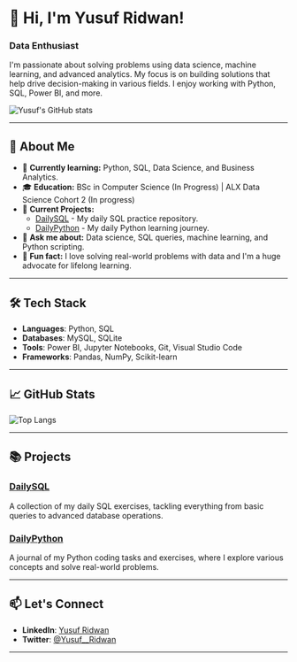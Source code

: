 # 👋 Hi, I'm Yusuf Ridwan!

### Data Enthusiast 

I'm passionate about solving problems using data science, machine learning, and advanced analytics. My focus is on building solutions that help drive decision-making in various fields. I enjoy working with Python, SQL, Power BI, and more.

![Yusuf's GitHub stats](https://github-readme-stats.vercel.app/api?username=GentRoyal&show_icons=true&theme=radical)

---

## 🚀 About Me

- 🌱 **Currently learning:** Python, SQL, Data Science, and Business Analytics.
- 🎓 **Education:** BSc in Computer Science (In Progress) | ALX Data Science Cohort 2 (In progress)
- 🔭 **Current Projects:**
  - [DailySQL](https://github.com/GentRoyal/DailySQL) - My daily SQL practice repository.
  - [DailyPython](https://github.com/GentRoyal/DailyPython) - My daily Python learning journey.
- 💬 **Ask me about:** Data science, SQL queries, machine learning, and Python scripting.
- 🤔 **Fun fact:** I love solving real-world problems with data and I'm a huge advocate for lifelong learning.

---

## 🛠 Tech Stack

- **Languages**: Python, SQL
- **Databases**: MySQL, SQLite
- **Tools**: Power BI, Jupyter Notebooks, Git, Visual Studio Code
- **Frameworks**: Pandas, NumPy, Scikit-learn

---

## 📈 GitHub Stats

![Top Langs](https://github-readme-stats.vercel.app/api/top-langs/?username=GentRoyal&layout=compact&theme=radical)

---

## 📚 Projects

### [DailySQL](https://github.com/GentRoyal/DailySQL)
A collection of my daily SQL exercises, tackling everything from basic queries to advanced database operations.

### [DailyPython](https://github.com/GentRoyal/DailyPython)
A journal of my Python coding tasks and exercises, where I explore various concepts and solve real-world problems.

---

## 📫 Let's Connect

- **LinkedIn**: [Yusuf Ridwan](https://www.linkedin.com/in/yusufridwan)
- **Twitter**: [@Yusuf__Ridwan](https://twitter.com/Yusuf__Ridwan)

---
